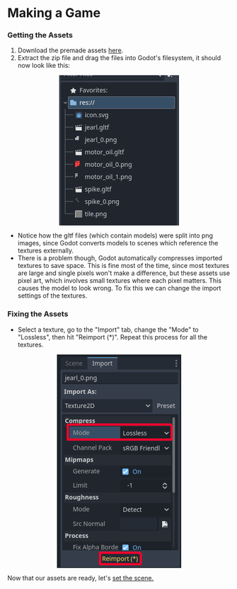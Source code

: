 # Making a Game

### Getting the Assets
1. Download the premade assets [here](https://github.com/CSU-WPT/game-dev-workshop/releases/download/godot/assets.zip).
2. Extract the zip file and drag the files into Godot's filesystem, it should now look like this:

<img style="display: block; margin-left: auto; margin-right: auto;" src="3-1.png" alt="Assets in Godot">


- Notice how the gltf files (which contain models) were split into png images, since Godot converts models to scenes which reference the textures externally.
- There is a problem though, Godot automatically compresses imported textures to save space. This is fine most of the time, since most textures are large and single pixels won't make a difference, but these assets use pixel art, which involves small textures where each pixel matters. This causes the model to look wrong. To fix this we can change the import settings of the textures.

### Fixing the Assets

- Select a texture,  go to the "Import" tab, change the "Mode" to "Lossless", then hit "Reimport (*)". Repeat this process for all the textures.

<img style="display: block; margin-left: auto; margin-right: auto;" src="3-2.png" alt="Reimporting the textures">

Now that our assets are ready, let's [set the scene.](setting-the-scene.md)